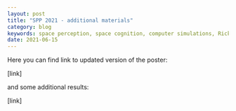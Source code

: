 ```yaml
---
layout: post
title: "SPP 2021 - additional materials"
category: blog
keywords: space perception, space cognition, computer simulations, Rick Grush, Society for Philosophy and Psychology, conference, poster
date: 2021-06-15
---
```



Here you can find link to updated version of the poster:

[link]


and some additional results:

[link]
